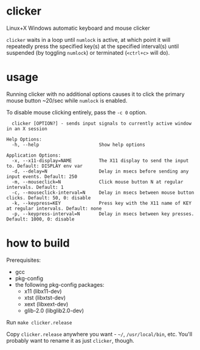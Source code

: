 # clicker
Linux+X Windows automatic keyboard and mouse clicker

`clicker` waits in a loop until `numlock` is active, at which point it will repeatedly press the specified key(s) at the specified interval(s) until suspended (by toggling `numlock`) or terminated (`<ctrl+c>` will do).

# usage
Running clicker with no additional options causes it to click the primary mouse button ~20/sec while `numlock` is enabled.

To disable mouse clicking entirely, pass the `-c 0` option.

```Usage:
  clicker [OPTION?] - sends input signals to currently active window in an X session

Help Options:
  -h, --help                      Show help options

Application Options:
  -x, --x11-display=NAME          The X11 display to send the input to. Default: DISPLAY env var
  -d, --delay=N                   Delay in msecs before sending any input events. Default: 250
  -m, --mouseclick=N              Click mouse button N at regular intervals. Default: 1
  -c, --mouseclick-interval=N     Delay in msecs between mouse button clicks. Default: 50, 0: disable
  -k, --keypress=KEY              Press key with the X11 name of KEY at regular intervals. Default: none
  -p, --keypress-interval=N       Delay in msecs between key presses. Default: 1000, 0: disable
```

# how to build
Prerequisites: 
* gcc
* pkg-config
* the following pkg-config packages:
   * x11 (libx11-dev)
   * xtst (libxtst-dev)
   * xext (libxext-dev)
   * glib-2.0 (libglib2.0-dev)

Run `make clicker.release`

Copy `clicker.release` anywhere you want - `~/`, `/usr/local/bin`, etc.  You'll probably want to rename it as just `clicker`, though.
